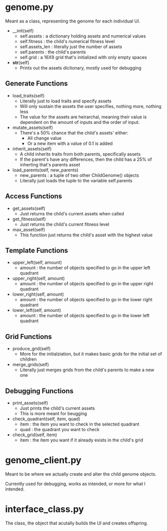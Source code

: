 # genome.py
Meant as a class, representing the genome for each individual UI.
- __init(self)
    - self.assets : a dictionary holding assets and numerical values
    - self.fitness : the child's numerical fitness level
    - self.assets_len : literally just the number of assets 
    - self.parents : the child's parents
    - self.grid : a 16X9 grid that's initialized with only empty spaces
- __str__(self)
    - Prints out the assets dicitonary, mostly used for debugging
## Generate Functions
- load_traits(self)
    - Literally just to load traits and specify assets
    - Will only sustain the assets the user specifies, nothing more, nothing less
    - The value for the assets are heirarchal, meaning their value is dependent on the amount of inputs and the order of input.
- mutate_assets(self)
    - There's a 50% chance that the child's assets' either:
        - All change value
        - Or a new item with a value of 0.1 is added
- inherit_assets(self)
    - A child inherits traits from both parents, specifically assets
    - If the parent's have any differences, then the child has a 25% of inherting that's parents asset
- load_parents(self, new_parents)
    - new_parents :  a tuple of two other ChildGenome() objects
    - Literally just loads the tuple to the variable self.parents
## Access Functions
- get_assets(self)
    - Just returns the child's current assets when called
- get_fitness(self)
    - Just returns the child's current fitness level
- max_asset(self)
    - This function just returns the child's asset with the highest value
## Template Functions
- upper_left(self, amount)
    - amount : the number of objects specified to go in the upper left quadrant
- upper_right(self, amount)
    - amount : the number of objects specified to go in the upper right quadrant
- lower_right(self, amount)
    - amount : the number of objects specified to go in the lower right quadrant
- lower_left(self, amount)
    - amount : the number of objects specified to go in the lower left quadrant
## Grid Functions
- produce_grid(self)
    - More for the initialziation, but it makes basic grids for the initial set of children
- merge_grids(self)
    - Literally just merges grids from the child's parents to make a new one 
## Debugging Functions
- print_assets(self)
    - Just prints the child's current assets
    - This is more meant for beugging
- check_quadrant(self, item, quad)
    - item : the item you want to check in the selected quadrant
    - quad : the quadrant you want to check
- check_grid(self, item)
    - item : the item you want if it already exists in the child's grid


# genome_client.py
Meant to be where we actually create and alter the child genome objects.

Currently used for debugging, works as intended, or more for what I intended.

# interface_class.py
The class, the object that acutally builds the UI and creates offspring.
